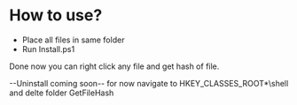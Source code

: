 
# How to use?
* Place all files in same folder
* Run Install.ps1

Done now you can right click any file and get hash of file. 

--Uninstall coming soon-- for now navigate to HKEY_CLASSES_ROOT\*\shell  and delte folder GetFileHash
